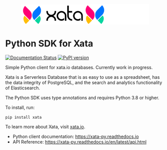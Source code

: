 <p align="center">
  <img width="200" src="https://raw.githubusercontent.com/xataio/company/main/logo/non-resizable/for-light-backgrounds/colored-with-text.png#gh-light-mode-only" />
  <img width="200" src="https://raw.githubusercontent.com/xataio/company/main/logo/non-resizable/for-dark-backgrounds/colored-with-text.png#gh-dark-mode-only" />
</p>

# Python SDK for Xata

[![Documentation Status](https://readthedocs.org/projects/xata-py/badge/?version=latest)](https://xata-py.readthedocs.io/en/latest/?badge=latest) [![PyPI version](https://badge.fury.io/py/xata.svg)](https://badge.fury.io/py/xata)

Simple Python client for xata.io databases. Currently work in progress.

Xata is a Serverless Database that is as easy to use as a spreadsheet, has the
data integrity of PostgreSQL, and the search and analytics functionality of
Elasticsearch.

The Python SDK uses type annotations and requires Python 3.8 or higher.

To install, run:

```
pip install xata
```

To learn more about Xata, visit [xata.io](https://xata.io).

- Python client documentation: https://xata-py.readthedocs.io
- API Reference: https://xata-py.readthedocs.io/en/latest/api.html
